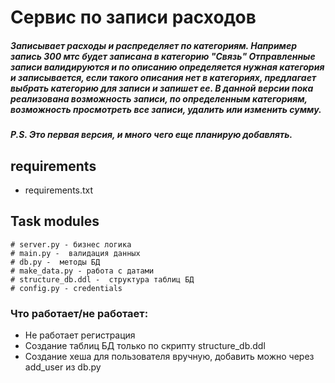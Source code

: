 # Сервис по записи расходов
 ##### Записывает расходы и распределяет по категориям. Например запись 300 мтс будет записана в категорию "Связь" Отправленные записи валидируются и по описанию определяется нужная категория и записывается, если такого описания нет в  категориях, предлагает выбрать категорию для записи и запишет ее. В данной версии пока реализована возможность записи, по определенным категориям, возможность просмотреть все записи, удалить или изменить сумму.
##### P.S. Это первая версия, и много чего еще планирую добавлять.

## requirements
- requirements.txt

## Task modules
```
# server.py - бизнес логика
# main.py -  валидация данных
# db.py -  методы БД
# make_data.py - работа с датами
# structure_db.ddl -  структура таблиц БД
# config.py - credentials
```

### Что работает/не работает:
- Не работает регистрация
- Создание таблиц БД только по скрипту structure_db.ddl
- Создание хеша для пользователя вручную, добавить можно через add_user из db.py
